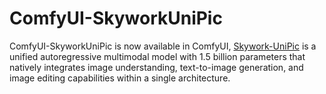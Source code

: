 # ComfyUI-SkyworkUniPic
ComfyUI-SkyworkUniPic is now available in ComfyUI, [Skywork-UniPic](https://github.com/SkyworkAI/UniPic) is a unified autoregressive multimodal model with 1.5 billion parameters that natively integrates image understanding, text-to-image generation, and image editing capabilities within a single architecture.
